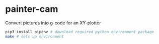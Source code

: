 # painter-cam
Convert pictures into g-code for an XY-plotter

```bash
pip3 install pipenv # download required python environment package
make # sets up environment
```
